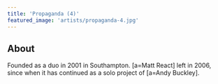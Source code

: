 ```yaml
---
title: 'Propaganda (4)'
featured_image: 'artists/propaganda-4.jpg'
---
```


## About

Founded as a duo in 2001 in Southampton. [a=Matt React] left in 2006, since when it has continued as a solo project of [a=Andy Buckley].
